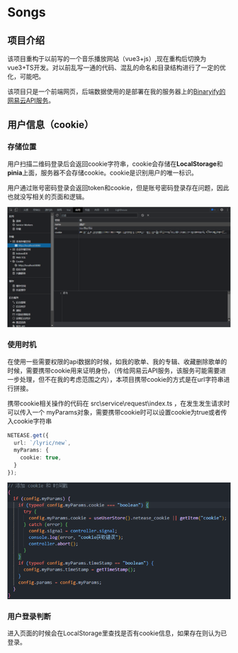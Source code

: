 # Songs

## 项目介绍

该项目重构于以前写的一个音乐播放网站（vue3+js）,现在重构后切换为vue3+TS开发。对以前乱写一通的代码、混乱的命名和目录结构进行了一定的优化，可能吧。

该项目只是一个前端网页，后端数据使用的是部署在我的服务器上的[Binaryify的网易云API服务](https://github.com/Binaryify/NeteaseCloudMusicApi)。

## 用户信息（cookie）

### 存储位置

用户扫描二维码登录后会返回cookie字符串，cookie会存储在**LocalStorage**和**pinia**上面，服务器不会存储cookie。cookie是识别用户的唯一标识。

用户通过账号密码登录会返回token和cookie，但是账号密码登录存在问题，因此也就没写相关的页面和逻辑。

![img](./img/1.png)

### 使用时机

在使用一些需要权限的api数据的时候，如我的歌单、我的专辑、收藏删除歌单的时候，需要携带cookie用来证明身份，（传给网易云API服务，该服务可能需要进一步处理，但不在我的考虑范围之内），本项目携带cookie的方式是在url字符串进行拼接。

携带cookie相关操作的代码在 src\service\request\index.ts ，在发生发生请求时可以传入一个 myParams对象，需要携带cookie时可以设置cookie为true或者传入cookie字符串

```ts
NETEASE.get({
  url: `/lyric/new`,
  myParams: {
    cookie: true,
  }
});
```

![img](./img/2.png)

### 用户登录判断

进入页面的时候会在LocalStorage里查找是否有cookie信息，如果存在则认为已登录。
